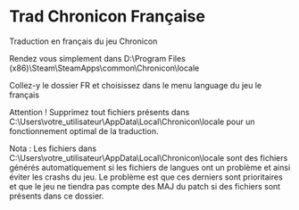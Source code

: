 # Trad Chronicon Française
 Traduction en français du jeu Chronicon
 
Rendez vous simplement dans
D:\Program Files (x86)\Steam\SteamApps\common\Chronicon\locale
 
Collez-y le dossier FR et choisissez dans le menu language du jeu le français


Attention !
Supprimez tout fichiers présents dans C:\Users\votre_utilisateur\AppData\Local\Chronicon\locale pour un fonctionnement optimal de la traduction.

Nota : Les fichiers dans C:\Users\votre_utilisateur\AppData\Local\Chronicon\locale sont des fichiers générés automatiquement si les fichiers de langues ont un problème et ainsi éviter les crashs du jeu. Le problème est que ces derniers sont prioritaires et que le jeu ne tiendra pas compte des MAJ du patch si des fichiers sont présents dans ce dossier.
